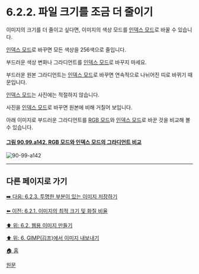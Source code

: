 # 6.2.2. 파일 크기를 조금 더 줄이기
이미지의 크기를 더 줄이고 싶다면, 이미지의 색상 모드를 [인덱스 모드](./19-glossaryx-color_mode_indexed.md)로 바꿀 수 있습니다. 

[인덱스 모드](./19-glossaryx-color_mode_indexed.md)로 바꾸면 모든 색상을 256색으로 줄입니다. 

부드러운 색상 변화나 그라디언트를 [인덱스 모드](./19-glossaryx-color_mode_indexed.md)로 바꾸지 마세요. 

부드러운 원본 그라디언트는 [인덱스 모드](./19-glossaryx-color_mode_indexed.md)로 바꾸면 연속적으로 나뉘어진 띠로 바뀌기 때문입니다. 

[인덱스 모드](./19-glossaryx-color_mode_indexed.md)는 사진에는 적절하지 않습니다. 

사진을 [인덱스 모드](./19-glossaryx-color_mode_indexed.md)로 바꾸면 원본에 비해 거칠어 보입니다.

아래 이미지로 부드러운 그라디언트를 [RGB 모드](./19-glossaryx-color_mode_rgb.md)와 [인덱스 모드](./19-glossaryx-color_mode_indexed.md)로 바꾼 것을 비교해 볼 수 있습니다.

<a id="90-99-a142"></a>

#### [그림 90.99.a142. RGB 모드와 인덱스 모드의 그라디언트 비교](./90-99-etc.md#90-99-a142)
![90-99-a142](https://github.com/wonder13662/gimp/assets/15767104/ac0e1788-95b1-466b-b7b3-b6bf4a216eaa)

***

## 다른 페이지로 가기

[➡️ 다음: 6.2.3. 투명한 부분이 있는 이미지 저장하기](./06-02-03-saving-images-with-transparency.md)

[⬅️ 이전: 6.2.1. 이미지의 최적 크기 및 화질 비율](./06-02-01-images-with-an-optimal-size-quality-ratio.md)

[⬆️ 위: 6.2. 웹용 이미지 만들기](./06-02-00-preparing-your-images-for-the-web.md)

[⬆️ 위: 6. GIMP(김프)에서 이미지 내보내기](./06-00-getting-images-out-of-gimp.md)

[🏠 홈](./00-home.md)

[원문](https://docs.gimp.org/2.10/ko/gimp-using-web-reducing-file-size.html)